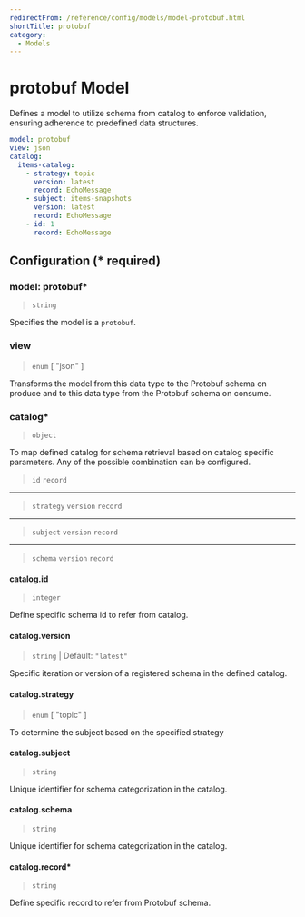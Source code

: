```yaml
---
redirectFrom: /reference/config/models/model-protobuf.html
shortTitle: protobuf
category:
  - Models
---
```


# protobuf Model

Defines a model to utilize schema from catalog to enforce validation, ensuring adherence to predefined data structures.

```yaml {1}
model: protobuf
view: json
catalog:
  items-catalog:
    - strategy: topic
      version: latest
      record: EchoMessage
    - subject: items-snapshots
      version: latest
      record: EchoMessage
    - id: 1
      record: EchoMessage
```

## Configuration (\* required)

### model: protobuf\*

> `string`

Specifies the model is a `protobuf`.

### view

> `enum` [ "json" ]

Transforms the model from this data type to the Protobuf schema on produce and to this data type from the Protobuf schema on consume.

### catalog\*

> `object`

To map defined catalog for schema retrieval based on catalog specific parameters. Any of the possible combination can be configured.

> `id`
> `record`
-----
> `strategy`
> `version`
> `record`
-----
> `subject`
> `version`
> `record`
-----
> `schema`
> `version`
> `record`

#### catalog.id

> `integer`

Define specific schema id to refer from catalog.

#### catalog.version

> `string` | Default: `"latest"`

Specific iteration or version of a registered schema in the defined catalog.

#### catalog.strategy

> `enum` [ "topic" ]

To determine the subject based on the specified strategy

#### catalog.subject

> `string`

Unique identifier for schema categorization in the catalog.

#### catalog.schema

> `string`

Unique identifier for schema categorization in the catalog.

#### catalog.record\*

> `string`

Define specific record to refer from Protobuf schema.
